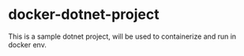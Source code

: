 # docker-dotnet-project
This is a sample dotnet project, will be used to containerize and run in docker env.

